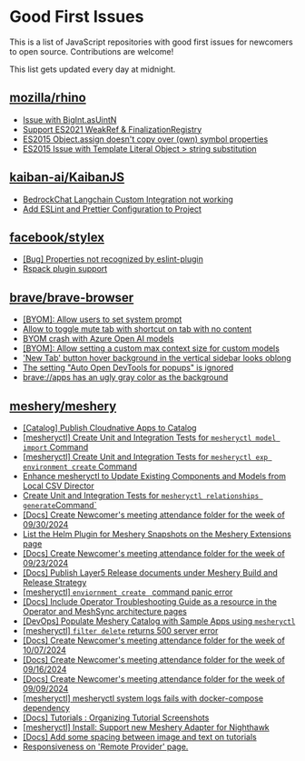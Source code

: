# Good First Issues

This is a list of JavaScript repositories with good first issues for newcomers to open source. Contributions are welcome!

This list gets updated every day at midnight.

## [mozilla/rhino](https://github.com/mozilla/rhino)

- [Issue with BigInt.asUintN](https://github.com/mozilla/rhino/issues/1573)
- [Support ES2021 WeakRef & FinalizationRegistry](https://github.com/mozilla/rhino/issues/943)
- [ES2015 Object.assign doesn't copy over (own) symbol properties](https://github.com/mozilla/rhino/issues/1391)
- [ES2015 Issue with Template Literal Object > string substitution](https://github.com/mozilla/rhino/issues/1406)

## [kaiban-ai/KaibanJS](https://github.com/kaiban-ai/KaibanJS)

- [BedrockChat Langchain Custom Integration not working](https://github.com/kaiban-ai/KaibanJS/issues/81)
- [Add ESLint and Prettier Configuration to Project](https://github.com/kaiban-ai/KaibanJS/issues/69)

## [facebook/stylex](https://github.com/facebook/stylex)

- [[Bug] Properties not recognized by eslint-plugin](https://github.com/facebook/stylex/issues/135)
- [Rspack plugin support](https://github.com/facebook/stylex/issues/172)

## [brave/brave-browser](https://github.com/brave/brave-browser)

- [[BYOM]: Allow users to set system prompt](https://github.com/brave/brave-browser/issues/40690)
- [Allow to toggle mute tab with shortcut on tab with no content](https://github.com/brave/brave-browser/issues/40016)
- [BYOM crash with Azure Open AI models](https://github.com/brave/brave-browser/issues/40902)
- [[BYOM]: Allow setting a custom max context size for custom models](https://github.com/brave/brave-browser/issues/41167)
- ['New Tab' button hover background in the vertical sidebar looks oblong](https://github.com/brave/brave-browser/issues/40323)
- [The setting "Auto Open DevTools for popups" is ignored](https://github.com/brave/brave-browser/issues/39597)
- [brave://apps has an ugly gray color as the background](https://github.com/brave/brave-browser/issues/25736)

## [meshery/meshery](https://github.com/meshery/meshery)

- [[Catalog] Publish Cloudnative Apps to Catalog](https://github.com/meshery/meshery/issues/12111)
- [[mesheryctl] Create Unit and Integration Tests for `mesheryctl model import` Command](https://github.com/meshery/meshery/issues/12137)
- [[mesheryctl] Create Unit and Integration Tests for `mesheryctl exp environment create` Command](https://github.com/meshery/meshery/issues/12138)
- [Enhance mesheryctl to Update Existing Components and Models from Local CSV Director](https://github.com/meshery/meshery/issues/12134)
- [Create Unit and Integration Tests for `mesheryctl relationships generate`Command`](https://github.com/meshery/meshery/issues/12135)
- [[Docs] Create Newcomer's meeting attendance folder for the week of 09/30/2024](https://github.com/meshery/meshery/issues/12011)
- [List the Helm Plugin for Meshery Snapshots on the Meshery Extensions page](https://github.com/meshery/meshery/issues/11866)
- [[Docs] Create Newcomer's meeting attendance folder for the week of 09/23/2024](https://github.com/meshery/meshery/issues/12104)
- [[Docs] Publish Layer5 Release documents under Meshery Build and Release Strategy](https://github.com/meshery/meshery/issues/12021)
- [[mesheryctl] `enviornment create ` command panic error](https://github.com/meshery/meshery/issues/11314)
- [[Docs] Include Operator Troubleshooting Guide as a resource in the Operator and MeshSync architecture pages](https://github.com/meshery/meshery/issues/11430)
- [[DevOps] Populate Meshery Catalog with Sample Apps using `mesheryctl`](https://github.com/meshery/meshery/issues/10458)
- [[mesheryctl] `filter delete` returns 500 server error](https://github.com/meshery/meshery/issues/11318)
- [[Docs] Create Newcomer's meeting attendance folder for the week of 10/07/2024](https://github.com/meshery/meshery/issues/12012)
- [[Docs] Create Newcomer's meeting attendance folder for the week of 09/16/2024](https://github.com/meshery/meshery/issues/12009)
- [[Docs] Create Newcomer's meeting attendance folder for the week of 09/09/2024](https://github.com/meshery/meshery/issues/11929)
- [[mesheryctl] mesheryctl system logs fails with docker-compose dependency](https://github.com/meshery/meshery/issues/10777)
- [[Docs] Tutorials : Organizing Tutorial Screenshots](https://github.com/meshery/meshery/issues/11805)
- [[mesheryctl] Install: Support new Meshery Adapter for Nighthawk](https://github.com/meshery/meshery/issues/10371)
- [[Docs] Add some spacing between image and text on tutorials](https://github.com/meshery/meshery/issues/11783)
- [Responsiveness on 'Remote Provider' page.](https://github.com/meshery/meshery/issues/10743)

